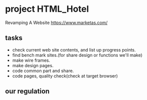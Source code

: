 # project HTML_Hotel
Revamping A Website
https://www.marketas.com/

## tasks
- check current web site contents, and list up progress points.
- find bench mark sites.(for share design or functions we'll make)
- make wire frames.
- make design pages. 
- code common part and share.
- code pages, quality check(check at target browser)

## our regulation

